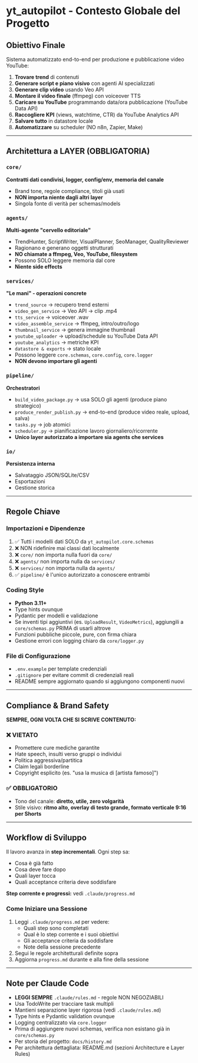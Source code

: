 # yt_autopilot - Contesto Globale del Progetto

## Obiettivo Finale

Sistema automatizzato end-to-end per produzione e pubblicazione video YouTube:

1. **Trovare trend** di contenuti
2. **Generare script e piano visivo** con agenti AI specializzati
3. **Generare clip video** usando Veo API
4. **Montare il video finale** (ffmpeg) con voiceover TTS
5. **Caricare su YouTube** programmando data/ora pubblicazione (YouTube Data API)
6. **Raccogliere KPI** (views, watchtime, CTR) da YouTube Analytics API
7. **Salvare tutto** in datastore locale
8. **Automatizzare** su scheduler (NO n8n, Zapier, Make)

---

## Architettura a LAYER (OBBLIGATORIA)

### `core/`
**Contratti dati condivisi, logger, config/env, memoria del canale**
- Brand tone, regole compliance, titoli già usati
- **NON importa niente dagli altri layer**
- Singola fonte di verità per schemas/models

### `agents/`
**Multi-agente "cervello editoriale"**
- TrendHunter, ScriptWriter, VisualPlanner, SeoManager, QualityReviewer
- Ragionano e generano oggetti strutturati
- **NO chiamate a ffmpeg, Veo, YouTube, filesystem**
- Possono SOLO leggere memoria dal core
- **Niente side effects**

### `services/`
**"Le mani" - operazioni concrete**
- `trend_source` → recupero trend esterni
- `video_gen_service` → Veo API → clip .mp4
- `tts_service` → voiceover .wav
- `video_assemble_service` → ffmpeg, intro/outro/logo
- `thumbnail_service` → genera immagine thumbnail
- `youtube_uploader` → upload/schedule su YouTube Data API
- `youtube_analytics` → metriche KPI
- `datastore & exports` → stato locale
- Possono leggere `core.schemas`, `core.config`, `core.logger`
- **NON devono importare gli agenti**

### `pipeline/`
**Orchestratori**
- `build_video_package.py` → usa SOLO gli agenti (produce piano strategico)
- `produce_render_publish.py` → end-to-end (produce video reale, upload, salva)
- `tasks.py` → job atomici
- `scheduler.py` → pianificazione lavoro giornaliero/ricorrente
- **Unico layer autorizzato a importare sia agents che services**

### `io/`
**Persistenza interna**
- Salvataggio JSON/SQLite/CSV
- Esportazioni
- Gestione storica

---

## Regole Chiave

### Importazioni e Dipendenze
1. ✅ Tutti i modelli dati SOLO da `yt_autopilot.core.schemas`
2. ❌ NON ridefinire mai classi dati localmente
3. ❌ `core/` non importa nulla fuori da `core/`
4. ❌ `agents/` non importa nulla da `services/`
5. ❌ `services/` non importa nulla da `agents/`
6. ✅ `pipeline/` è l'unico autorizzato a conoscere entrambi

### Coding Style
- **Python 3.11+**
- Type hints ovunque
- Pydantic per modelli e validazione
- Se inventi tipi aggiuntivi (es. `UploadResult`, `VideoMetrics`), aggiungili a `core/schemas.py` PRIMA di usarli altrove
- Funzioni pubbliche piccole, pure, con firma chiara
- Gestione errori con logging chiaro da `core/logger.py`

### File di Configurazione
- `.env.example` per template credenziali
- `.gitignore` per evitare commit di credenziali reali
- README sempre aggiornato quando si aggiungono componenti nuovi

---

## Compliance & Brand Safety

**SEMPRE, OGNI VOLTA CHE SI SCRIVE CONTENUTO:**

### ❌ VIETATO
- Promettere cure mediche garantite
- Hate speech, insulti verso gruppi o individui
- Politica aggressiva/partitica
- Claim legali borderline
- Copyright esplicito (es. "usa la musica di [artista famoso]")

### ✅ OBBLIGATORIO
- Tono del canale: **diretto, utile, zero volgarità**
- Stile visivo: **ritmo alto, overlay di testo grande, formato verticale 9:16 per Shorts**

---

## Workflow di Sviluppo

Il lavoro avanza in **step incrementali**. Ogni step sa:
- Cosa è già fatto
- Cosa deve fare dopo
- Quali layer tocca
- Quali acceptance criteria deve soddisfare

**Step corrente e progressi:** vedi `.claude/progress.md`

### Come Iniziare una Sessione
1. Leggi `.claude/progress.md` per vedere:
   - Quali step sono completati
   - Qual è lo step corrente e i suoi obiettivi
   - Gli acceptance criteria da soddisfare
   - Note della sessione precedente
2. Segui le regole architetturali definite sopra
3. Aggiorna `progress.md` durante e alla fine della sessione

---

## Note per Claude Code

- **LEGGI SEMPRE** `.claude/rules.md` - regole NON NEGOZIABILI
- Usa TodoWrite per tracciare task multipli
- Mantieni separazione layer rigorosa (vedi `.claude/rules.md`)
- Type hints e Pydantic validation ovunque
- Logging centralizzato via `core.logger`
- Prima di aggiungere nuovi schemas, verifica non esistano già in `core/schemas.py`
- Per storia del progetto: `docs/history.md`
- Per architettura dettagliata: README.md (sezioni Architecture e Layer Rules)
